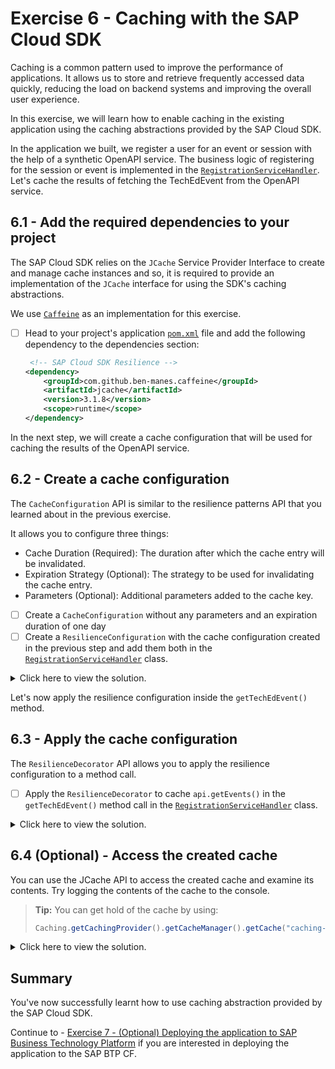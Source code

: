 # Exercise 6 - Caching with the SAP Cloud SDK

Caching is a common pattern used to improve the performance of applications.
It allows us to store and retrieve frequently accessed data quickly, reducing the load on backend systems and improving the overall user experience.

In this exercise, we will learn how to enable caching in the existing application using the caching abstractions provided by the SAP Cloud SDK.

In the application we built, we register a user for an event or session with the help of a synthetic OpenAPI service.
The business logic of registering for the session or event is implemented in the [`RegistrationServiceHandler`](../../srv/src/main/java/com/sap/cloud/sdk/demo/in260/remote/RegistrationServiceHandler.java).
Let's cache the results of fetching the TechEdEvent from the OpenAPI service. 

## 6.1 - Add the required dependencies to your project

The SAP Cloud SDK relies on the `JCache` Service Provider Interface to create and manage cache instances and so, it is required to provide an implementation of the `JCache` interface for using the SDK's caching abstractions.

We use [`Caffeine`](https://github.com/ben-manes/caffeine) as an implementation for this exercise.

- [ ] Head to your project's application [`pom.xml`](../../srv/pom.xml) file and add the following dependency to the dependencies section:
    ```xml
     <!-- SAP Cloud SDK Resilience -->
    <dependency>
        <groupId>com.github.ben-manes.caffeine</groupId>
        <artifactId>jcache</artifactId>
        <version>3.1.8</version>
        <scope>runtime</scope>
    </dependency>
    ```
In the next step, we will create a cache configuration that will be used for caching the results of the OpenAPI service.

## 6.2 - Create a cache configuration

The `CacheConfiguration` API is similar to the resilience patterns API that you learned about in the previous exercise.

It allows you to configure three things:

- Cache Duration (Required): The duration after which the cache entry will be invalidated.
- Expiration Strategy (Optional): The strategy to be used for invalidating the cache entry. 
- Parameters (Optional): Additional parameters added to the cache key.

- [ ]  Create a `CacheConfiguration` without any parameters and an expiration duration of one day
- [ ]  Create a `ResilienceConfiguration` with the cache configuration created in the previous step and add them both in the [`RegistrationServiceHandler`](../../srv/src/main/java/com/sap/cloud/sdk/demo/in260/remote/RegistrationServiceHandler.java) class.

<details> <summary>Click here to view the solution.</summary>

  ```java
  private final ResilienceConfiguration.CacheConfiguration cacheConfiguration = ResilienceConfiguration.CacheConfiguration
          .of(Duration.ofDays(1)).withoutParameters();
  private ResilienceConfiguration resilienceConfiguration = ResilienceConfiguration.empty("caching-config")
          .cacheConfiguration(cacheConfiguration);
   ```
</details>

Let's now apply the resilience configuration inside the `getTechEdEvent()` method.

## 6.3 - Apply the cache configuration

The `ResilienceDecorator` API allows you to apply the resilience configuration to a method call.

- [ ] Apply the `ResilienceDecorator` to cache `api.getEvents()` in the `getTechEdEvent()` method call in the [`RegistrationServiceHandler`](../../srv/src/main/java/com/sap/cloud/sdk/demo/in260/remote/RegistrationServiceHandler.java) class.

<details> <summary>Click here to view the solution.</summary>

```java
    @GetMapping( path = "/rest/v1/getTechEdEvent", produces = "application/json")
    public Event getTechEdEvent() {
        var api = new EventRegistrationApi(getDestination());

        List<Event> events = ResilienceDecorator.executeSupplier(() -> api.getEvents(), resilienceConfiguration);

        return events
        .stream()
        .filter(e -> e.getName().equals("TechEd 2023"))
        .findFirst()
        .orElseThrow();

    }
 ```
</details>

## 6.4 (Optional) - Access the created cache

You can use the JCache API to access the created cache and examine its contents. Try logging the contents of the cache to the console.

> **Tip:** You can get hold of the cache by using:
> ```java
> Caching.getCachingProvider().getCacheManager().getCache("caching-config")
> ```

<details> <summary>Click here to view the solution.</summary>

```java
  //Place the code inside getTechEdEvent() method
  final Cache<Object, Object> cache = Caching.getCachingProvider().getCacheManager().getCache("caching-config");
  if (cache != null) {
      for (Cache.Entry<Object, Object> entry : cache) {
                  log.info("The cached is " + entry.getKey() + ":" + entry.getValue());
      }
  }
 ```
</details>

## Summary

You've now successfully learnt how to use caching abstraction provided by the SAP Cloud SDK.

Continue to - [Exercise 7 - (Optional) Deploying the application to SAP Business Technology Platform](exercises/ex7/) if you are interested in deploying the application to the SAP BTP CF.
